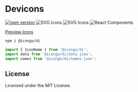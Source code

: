 Devicons
===

[![npm version](https://img.shields.io/npm/v/@icongo/di.svg)](https://www.npmjs.com/package/@icongo/di)
![SVG Icons](https://shields.io/badge/SVG-icons-green?logo=svg&style=flat)
![SVG Icons](https://shields.io/badge/TypeScript-Support-green?logo=TypeScript&style=flat)
![React Components](https://shields.io/badge/React-components-green?logo=react&style=flat)

[Preview Icons](http://icongo.github.io/#/icons/di)

```bash
npm i @icongo/di
```

```jsx
import { IconName } from '@icongo/di';
import data from '@icongo/di/data.json';
import names from '@icongo/di/names.json';
```

## License

Licensed under the MIT License.